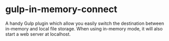 # gulp-in-memory-connect
A handy Gulp plugin which allow you easily switch the destination between in-memory and local file storage. When using in-memory mode, it will also start a web server at localhost.
